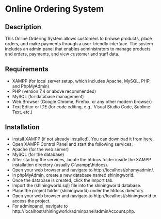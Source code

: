# Online Ordering System
## Description
This Online Ordering System allows customers to browse products, place orders, and make payments through a user-friendly interface. The system includes an admin panel that enables administrators to manage products and orders, payments, and view customer and staff data.
## Requirements
- XAMPP (for local server setup, which includes Apache, MySQL, PHP, and PhpMyAdmin)
- PHP (version 7.4 or above recommended)
- MySQL (for database management)
- Web Browser (Google Chrome, Firefox, or any other modern browser)
- Text Editor or IDE (for code editing, e.g., Visual Studio Code, Sublime Text, etc.)
## Installation
- Install XAMPP (if not already installed). You can download it from [here](https://www.apachefriends.org/download.html).
- Open XAMPP Control Panel and start the following services:
- Apache (for the web server)
- MySQL (for the database)
- After starting the services, locate the htdocs folder inside the XAMPP installation directory (usually C:\xampp\htdocs).
- Open your web browser and navigate to http://localhost/phpmyadmin/.
- In phpMyAdmin, create a new database named shiningworld.
- Once the database is created, click the Import tab.
- Import the (shiningworld.sql) file into the shiningworld database.
- Place the project folder (shiningworld) under the htdocs directory.
- Open your web browser and navigate to http://localhost/shiningworld to access the project.
- For adminpanel, navigate to http://localhost/shiningworld/adminpanel/adminAccount.php.
